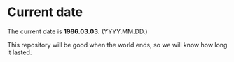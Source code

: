 # Current date

The current date is **1986.03.03.** (YYYY.MM.DD.)

This repository will be good when the world ends, so we will know how long it lasted.